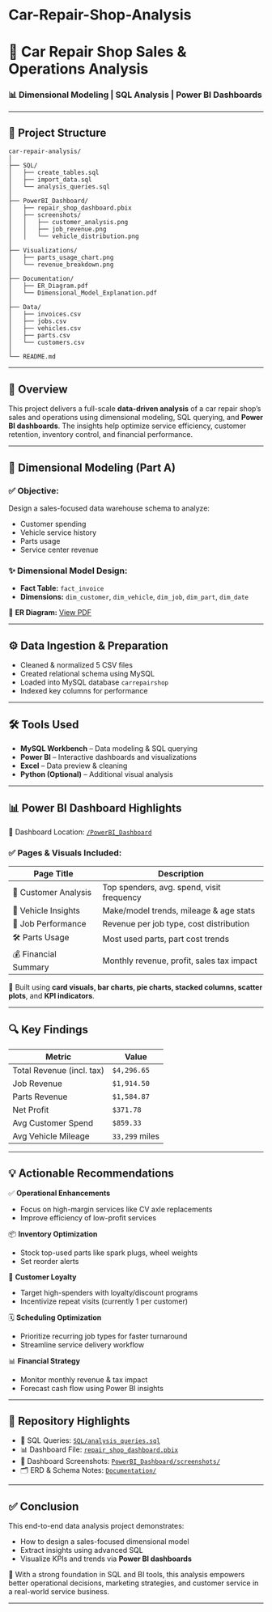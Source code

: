 # Car-Repair-Shop-Analysis
# 🔧 Car Repair Shop Sales & Operations Analysis

### 📊 Dimensional Modeling | SQL Analysis | Power BI Dashboards

---

## 📁 Project Structure

```
car-repair-analysis/
│
├── SQL/
│   ├── create_tables.sql
│   ├── import_data.sql
│   └── analysis_queries.sql
│
├── PowerBI_Dashboard/
│   ├── repair_shop_dashboard.pbix
│   ├── screenshots/
│   │   ├── customer_analysis.png
│   │   ├── job_revenue.png
│   │   └── vehicle_distribution.png
│
├── Visualizations/
│   ├── parts_usage_chart.png
│   └── revenue_breakdown.png
│
├── Documentation/
│   ├── ER_Diagram.pdf
│   └── Dimensional_Model_Explanation.pdf
│
├── Data/
│   ├── invoices.csv
│   ├── jobs.csv
│   ├── vehicles.csv
│   ├── parts.csv
│   └── customers.csv
│
└── README.md
```

---

## 🧾 Overview

This project delivers a full-scale **data-driven analysis** of a car repair shop’s sales and operations using dimensional modeling, SQL querying, and **Power BI dashboards**. The insights help optimize service efficiency, customer retention, inventory control, and financial performance.

---

## 🧱 Dimensional Modeling (Part A)

### ✅ Objective:
Design a sales-focused data warehouse schema to analyze:
- Customer spending
- Vehicle service history
- Parts usage
- Service center revenue

### ✨ Dimensional Model Design:
- **Fact Table:** `fact_invoice`
- **Dimensions:** `dim_customer`, `dim_vehicle`, `dim_job`, `dim_part`, `dim_date`

📌 **ER Diagram:** [View PDF](./Documentation/ER_Diagram.pdf)

---

## ⚙️ Data Ingestion & Preparation

- Cleaned & normalized 5 CSV files
- Created relational schema using MySQL
- Loaded into MySQL database `carrepairshop`
- Indexed key columns for performance

---

## 🛠️ Tools Used

- **MySQL Workbench** – Data modeling & SQL querying  
- **Power BI** – Interactive dashboards and visualizations  
- **Excel** – Data preview & cleaning  
- **Python (Optional)** – Additional visual analysis  

---

## 📊 Power BI Dashboard Highlights

📍 Dashboard Location: [`/PowerBI_Dashboard`](./PowerBI_Dashboard/)

### ✅ Pages & Visuals Included:

| Page Title | Description |
|------------|-------------|
| 💼 Customer Analysis | Top spenders, avg. spend, visit frequency |
| 🚙 Vehicle Insights | Make/model trends, mileage & age stats |
| 🔧 Job Performance | Revenue per job type, cost distribution |
| 🛠️ Parts Usage | Most used parts, part cost trends |
| 💰 Financial Summary | Monthly revenue, profit, sales tax impact |

🌟 Built using **card visuals, bar charts, pie charts, stacked columns, scatter plots**, and **KPI indicators**.

---

## 🔍 Key Findings

| Metric | Value |
|--------|-------|
| Total Revenue (incl. tax) | `$4,296.65` |
| Job Revenue | `$1,914.50` |
| Parts Revenue | `$1,584.87` |
| Net Profit | `$371.78` |
| Avg Customer Spend | `$859.33` |
| Avg Vehicle Mileage | `33,299` miles |

---

## 💡 Actionable Recommendations

✅ **Operational Enhancements**
- Focus on high-margin services like CV axle replacements
- Improve efficiency of low-profit services

📦 **Inventory Optimization**
- Stock top-used parts like spark plugs, wheel weights
- Set reorder alerts

👥 **Customer Loyalty**
- Target high-spenders with loyalty/discount programs
- Incentivize repeat visits (currently 1 per customer)

🗓️ **Scheduling Optimization**
- Prioritize recurring job types for faster turnaround
- Streamline service delivery workflow

📊 **Financial Strategy**
- Monitor monthly revenue & tax impact
- Forecast cash flow using Power BI insights

---

## 📂 Repository Highlights

- 📄 SQL Queries: [`SQL/analysis_queries.sql`](./SQL/analysis_queries.sql)
- 📊 Dashboard File: [`repair_shop_dashboard.pbix`](./PowerBI_Dashboard/)
- 📸 Dashboard Screenshots: [`PowerBI_Dashboard/screenshots/`](./PowerBI_Dashboard/screenshots/)
- 🗂 ERD & Schema Notes: [`Documentation/`](./Documentation/)

---

## ✅ Conclusion

This end-to-end data analysis project demonstrates:
- How to design a sales-focused dimensional model
- Extract insights using advanced SQL
- Visualize KPIs and trends via **Power BI dashboards**

🔎 With a strong foundation in SQL and BI tools, this analysis empowers better operational decisions, marketing strategies, and customer service in a real-world service business.

---
